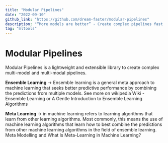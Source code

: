 ```yaml
---
title: "Modular Pipelines"
date: "2022-09-10"
github_link: "https://github.com/dream-faster/modular-pipelines"
description: "“More models are better” - Create complex pipelines fast. Ensemble, stack multiple models, with support of multi-objective training."
tag: "mltools"
---
```


# Modular Pipelines

Modular Pipelines is a lightweight and extensible library to create complex multi-model and multi-modal pipelines.

**Ensemble Learning** → Ensemble learning is a general meta approach to machine learning that seeks better predictive performance by combining the predictions from multiple models. See more on wikipedia Wiki - Ensemble Learning or A Gentle Introduction to Ensemble Learning Algorithms

**Meta Learning** → in machine learning refers to learning algorithms that learn from other learning algorithms. Most commonly, this means the use of machine learning algorithms that learn how to best combine the predictions from other machine learning algorithms in the field of ensemble learning. Meta Modelling and What Is Meta-Learning in Machine Learning?